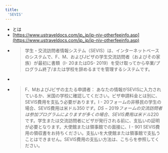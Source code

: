 ```yaml
---
title:
 'SEVIS'
---
```


- とは
- [https://www.ustraveldocs.com/jp_jp/jp-niv-otherfeeinfo.asp](https://www.ustraveldocs.com/jp_jp/jp-niv-otherfeeinfo.asp)
- > 学生・交流訪問者情報システム（SEVIS）は、インターネットベースのシステムで、F、M、およびJビザの学生交流訪問者（およびその家族）が最初に書類（I- 20またはDS- 2019）を受け取ってから卒業/プログラム終了/または学校を辞めるまでを管理するシステムです。
- >
- >  F、MおよびJビザの主たる申請者： あなたの情報がSEVISに入力されているか、米国の学校に確認してください。ビザ申請料金とは別に、SEVIS費用を支払う必要があります。I - 20フォームの非移民の学生の場合、SEVIS費用は米ドル$350です。DS- 2019フォームの交流訪問者は参加プログラムによりますが多くの場合、SEVIS費用は米ドル$220です。学生または交流訪問者にビザが発行される前に、支払いの証明が必要となります。大使館または領事館での面接に、I - 901 SEVIS費用の領収書をお持ちください。支払いを大使館または領事館で支払うことはできません。SEVIS費用の支払い方法は、こちらを参照してください。
